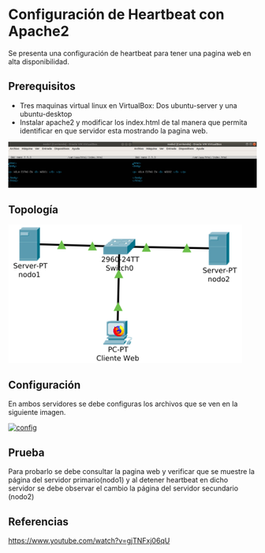 # Configuración de Heartbeat con Apache2

Se presenta una configuración de heartbeat para tener una pagina web en alta disponibilidad.  

## Prerequisitos 

* Tres maquinas virtual linux en VirtualBox: Dos ubuntu-server y una ubuntu-desktop
* Instalar apache2 y modificar los index.html de tal manera que permita identificar en que servidor esta mostrando la pagina web.

[![index](https://github.com/jfernandomarquez/Heartbeat-Apache2/blob/master/index.png)](https://jfernandomarquez.blogspot.com/) 

## Topología

[![config](https://github.com/jfernandomarquez/Heartbeat-Apache2/blob/master/topologia.png
)](https://jfernandomarquez.blogspot.com/) 


## Configuración 

En ambos servidores se debe configuras los archivos que se ven en la siguiente imagen.

[![config](https://github.com/jfernandomarquez/Heartbeat-Apache2/blob/master/configuraci%C3%B3n-heartbeat.png)](https://jfernandomarquez.blogspot.com/) 


## Prueba

Para probarlo se debe consultar la pagina web y verificar que se muestre la página del servidor primario(nodo1) y al detener heartbeat en dicho servidor se debe observar el cambio  la página del servidor secundario (nodo2)

## Referencias

https://www.youtube.com/watch?v=gjTNFxj06qU
